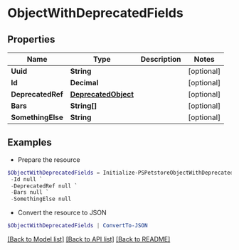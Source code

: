 # ObjectWithDeprecatedFields
## Properties

Name | Type | Description | Notes
------------ | ------------- | ------------- | -------------
**Uuid** | **String** |  | [optional] 
**Id** | **Decimal** |  | [optional] 
**DeprecatedRef** | [**DeprecatedObject**](DeprecatedObject.md) |  | [optional] 
**Bars** | **String[]** |  | [optional] 
**SomethingElse** | **String** |  | [optional] 

## Examples

- Prepare the resource
```powershell
$ObjectWithDeprecatedFields = Initialize-PSPetstoreObjectWithDeprecatedFields  -Uuid null `
 -Id null `
 -DeprecatedRef null `
 -Bars null `
 -SomethingElse null
```

- Convert the resource to JSON
```powershell
$ObjectWithDeprecatedFields | ConvertTo-JSON
```

[[Back to Model list]](../README.md#documentation-for-models) [[Back to API list]](../README.md#documentation-for-api-endpoints) [[Back to README]](../README.md)

